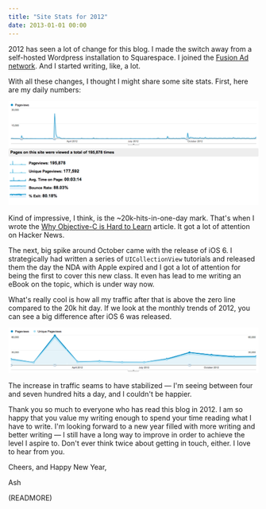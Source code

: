 ```yaml
---
title: "Site Stats for 2012"
date: 2013-01-01 00:00
---
```


2012 has seen a lot of change for this blog. I made the switch away from a self-hosted Wordpress installation to Squarespace. I joined the [Fusion Ad network](http://fusionads.net). And I started writing, like, a lot.

With all these changes, I thought I might share some site stats. First, here are my daily numbers:

 ![](/img/import/blog/site-stats-for-2012/8A6D81F4CF80438BAE9D136A63659A3A.png)

Kind of impressive, I think, is the ~20k-hits-in-one-day mark. That's when I wrote the [Why Objective-C is Hard to Learn](/blog/why-objective-c-is-hard-to-learn) article. It got a lot of attention on Hacker News.

The next, big spike around October came with the release of iOS 6. I strategically had written a series of `UICollectionView` tutorials and released them the day the NDA with Apple expired and I got a lot of attention for being the first to cover this new class. It even has lead to me writing an eBook on the topic, which is under way now.

What's really cool is how all my traffic after that is above the zero line compared to the 20k hit day. If we look at the monthly trends of 2012, you can see a big difference after iOS 6 was released.

 ![](/img/import/blog/site-stats-for-2012/B6B281E82FB94CAFA6B51A90788352A5.png)

The increase in traffic seams to have stabilized — I'm seeing between four and seven hundred hits a day, and I couldn't be happier.

Thank you so much to everyone who has read this blog in 2012. I am so happy that you value my writing enough to spend your time reading what I have to write. I'm looking forward to a new year filled with more writing and better writing — I still have a long way to improve in order to achieve the level I aspire to. Don't ever think twice about getting in touch, either. I love to hear from you.

Cheers, and Happy New Year,

Ash

(READMORE)
